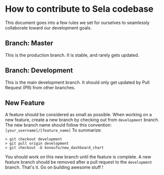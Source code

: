 ﻿# How to contribute to Sela codebase
This document goes into a few rules we set for ourselves to seamlessly collaborate toward our development goals.

## Branch: Master
This is the production branch. It is stable, and rarely gets updated.

## Branch: Development
This is the main development branch. It should only get updated by Pull Request (PR) from other branches.

## New Feature
A feature should be considered as small as possible. When working on a new feature, create a new branch by checking out from `development` branch. The new branch name should follow this convention: `[your_username]/[feature_name]`
To summarize:
```
> git checkout development
> git pull origin development
> git checkout -b konoufo/new_dashboard_chart
```
You should work on this new branch until the feature is complete. A new feature branch should be removed after a pull request to the `development` branch.
That's it. Go on building awesome stuff !
